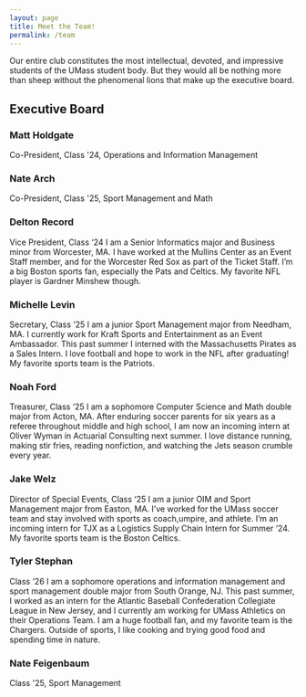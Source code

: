 ```yaml
---
layout: page
title: Meet the Team!
permalink: /team
---
```


Our entire club constitutes the most intellectual, devoted, and impressive students of the UMass student body. But they would all be nothing more than sheep without the phenomenal lions that make up the executive board.

## Executive Board

<!-- TODO, fill out majors, year, bios -->

### Matt Holdgate

Co-President, Class '24, Operations and Information Management

### Nate Arch

Co-President, Class '25, Sport Management and Math

### Delton Record

Vice President, Class ‘24
I am a Senior Informatics major and Business minor from Worcester, MA. I have worked at the Mullins Center as an Event Staff member, and for the Worcester Red Sox as part of the Ticket Staff. I’m a big Boston sports fan, especially the Pats and Celtics. My favorite NFL player is Gardner Minshew though.

### Michelle Levin

Secretary, Class ‘25
I am a junior Sport Management major from Needham, MA. I currently work for Kraft Sports and Entertainment as an Event Ambassador. This past summer I interned with the Massachusetts Pirates as a Sales Intern. I love football and hope to work in the NFL after graduating! My favorite sports team is the Patriots.

### Noah Ford

Treasurer, Class ‘25
I am a sophomore Computer Science and Math double major from Acton, MA. After enduring soccer parents for six years as a referee throughout middle and high school, I am now an incoming intern at Oliver Wyman in Actuarial Consulting next summer. I love distance running, making stir fries, reading nonfiction, and watching the Jets season crumble every year.

### Jake Welz

Director of Special Events, Class ‘25
I am a junior OIM and Sport Management major from Easton, MA. I’ve worked for the UMass soccer team and stay involved with sports as coach,umpire, and athlete. I’m an incoming intern for TJX as a Logistics Supply Chain Intern for Summer ‘24. My favorite sports team is the Boston Celtics.

<!-- TODO -->

### Tyler Stephan

Class ‘26
I am a sophomore operations and information management and sport management double major from South Orange, NJ. This past summer, I worked as an intern for the Atlantic Baseball Confederation Collegiate League in New Jersey, and I currently am working for UMass Athletics on their Operations Team. I am a huge football fan, and my favorite team is the Chargers. Outside of sports, I like cooking and trying good food and spending time in nature.

### Nate Feigenbaum

Class '25, Sport Management

<!-- TODO -->
